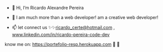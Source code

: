 - 👋 Hi, I’m Ricardo Alexandre Pereira
- 👀 I am much more than a web developer! am a creative web developer!


- 📫 let connect us ✨✨ricardo_certe@hotmail.com , www.linkedin.com/in/ricardo-pereira-code-dev

know me on:   https://portefolio-resp.herokuapp.com   👀 👀

<img scr="https://img.shields.io/badge/javascript-blue?logo=javascript"></img>

